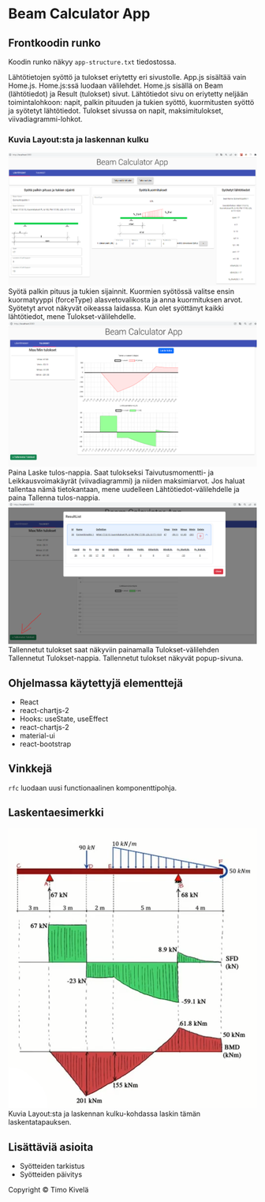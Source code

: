 # Beam Calculator App

## Frontkoodin runko

Koodin runko näkyy `app-structure.txt` tiedostossa.

Lähtötietojen syöttö ja tulokset eriytetty eri sivustolle. 
App.js sisältää vain Home.js. Home.js:ssä luodaan välilehdet.
Home.js sisällä on Beam (lähtötiedot) ja Result (tulokset) sivut.
Lähtötiedot sivu on eriytetty neljään toimintalohkoon: napit, palkin pituuden ja tukien syöttö, kuormitusten syöttö ja syötetyt lähtötiedot. 
Tulokset sivussa on napit, maksimitulokset, viivadiagrammi-lohkot.


### Kuvia Layout:sta ja laskennan kulku
![Kuva](./src/images/layout_lähtötiedot.png)
Syötä palkin pituus ja tukien sijainnit. 
Kuormien syötössä valitse ensin kuormatyyppi (forceType) alasvetovalikosta ja anna kuormituksen arvot. Syötetyt arvot näkyvät oikeassa laidassa. 
Kun olet syöttänyt kaikki lähtötiedot, mene Tulokset-välilehdelle.
![Kuva](./src/images/layout_tulokset.png)
Paina Laske tulos-nappia. Saat tulokseksi Taivutusmomentti- ja Leikkausvoimakäyrät (viivadiagrammi) ja niiden maksimiarvot. 
Jos haluat tallentaa nämä tietokantaan, mene uudelleen Lähtötiedot-välilehdelle ja paina Tallenna tulos-nappia. 
![Kuva](./src/images/layout_tallennetut_tulokset.png)
Tallennetut tulokset saat näkyviin painamalla Tulokset-välilehden Tallennetut Tulokset-nappia. Tallennetut tulokset näkyvät popup-sivuna.


## Ohjelmassa käytettyjä elementtejä
- React
- react-chartjs-2
- Hooks: useState, useEffect
- react-chartjs-2
- material-ui
- react-bootstrap

## Vinkkejä
`rfc` luodaan uusi functionaalinen komponenttipohja.

## Laskentaesimerkki
![Kuva](./src/images/exampleCase.png)
Kuvia Layout:sta ja laskennan kulku-kohdassa laskin tämän laskentatapauksen.

## Lisättäviä asioita
- Syötteiden tarkistus
- Syötteiden päivitys

Copyright © Timo Kivelä